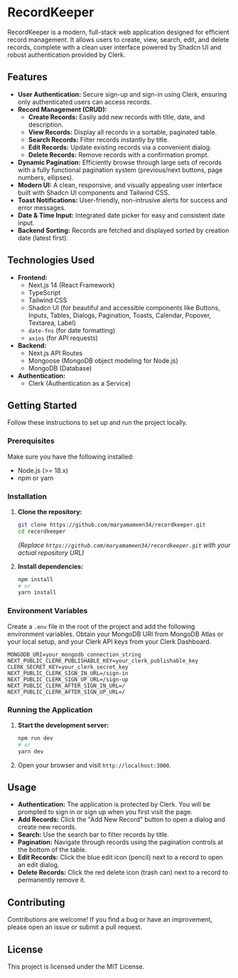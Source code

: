 # RecordKeeper

RecordKeeper is a modern, full-stack web application designed for efficient record management. It allows users to create, view, search, edit, and delete records, complete with a clean user interface powered by Shadcn UI and robust authentication provided by Clerk.

## Features

*   **User Authentication:** Secure sign-up and sign-in using Clerk, ensuring only authenticated users can access records.
*   **Record Management (CRUD):**
    *   **Create Records:** Easily add new records with title, date, and description.
    *   **View Records:** Display all records in a sortable, paginated table.
    *   **Search Records:** Filter records instantly by title.
    *   **Edit Records:** Update existing records via a convenient dialog.
    *   **Delete Records:** Remove records with a confirmation prompt.
*   **Dynamic Pagination:** Efficiently browse through large sets of records with a fully functional pagination system (previous/next buttons, page numbers, ellipses).
*   **Modern UI:** A clean, responsive, and visually appealing user interface built with Shadcn UI components and Tailwind CSS.
*   **Toast Notifications:** User-friendly, non-intrusive alerts for success and error messages.
*   **Date & Time Input:** Integrated date picker for easy and consistent date input.
*   **Backend Sorting:** Records are fetched and displayed sorted by creation date (latest first).

## Technologies Used

*   **Frontend:**
    *   Next.js 14 (React Framework)
    *   TypeScript
    *   Tailwind CSS
    *   Shadcn UI (for beautiful and accessible components like Buttons, Inputs, Tables, Dialogs, Pagination, Toasts, Calendar, Popover, Textarea, Label)
    *   `date-fns` (for date formatting)
    *   `axios` (for API requests)
*   **Backend:**
    *   Next.js API Routes
    *   Mongoose (MongoDB object modeling for Node.js)
    *   MongoDB (Database)
*   **Authentication:**
    *   Clerk (Authentication as a Service)

## Getting Started

Follow these instructions to set up and run the project locally.

### Prerequisites

Make sure you have the following installed:

*   Node.js (>= 18.x)
*   npm or yarn

### Installation

1.  **Clone the repository:**
    ```bash
    git clone https://github.com/maryamameen34/recordkeeper.git
    cd recordkeeper
    ```
    *(Replace `https://github.com/maryamameen34/recordkeeper.git` with your actual repository URL)*

2.  **Install dependencies:**
    ```bash
    npm install
    # or
    yarn install
    ```

### Environment Variables

Create a `.env` file in the root of the project and add the following environment variables. Obtain your MongoDB URI from MongoDB Atlas or your local setup, and your Clerk API keys from your Clerk Dashboard.

```dotenv
MONGODB_URI=your_mongodb_connection_string
NEXT_PUBLIC_CLERK_PUBLISHABLE_KEY=your_clerk_publishable_key
CLERK_SECRET_KEY=your_clerk_secret_key
NEXT_PUBLIC_CLERK_SIGN_IN_URL=/sign-in
NEXT_PUBLIC_CLERK_SIGN_UP_URL=/sign-up
NEXT_PUBLIC_CLERK_AFTER_SIGN_IN_URL=/
NEXT_PUBLIC_CLERK_AFTER_SIGN_UP_URL=/
```

### Running the Application

1.  **Start the development server:**
    ```bash
    npm run dev
    # or
    yarn dev
    ```

2.  Open your browser and visit `http://localhost:3000`.

## Usage

*   **Authentication:** The application is protected by Clerk. You will be prompted to sign in or sign up when you first visit the page.
*   **Add Records:** Click the "Add New Record" button to open a dialog and create new records.
*   **Search:** Use the search bar to filter records by title.
*   **Pagination:** Navigate through records using the pagination controls at the bottom of the table.
*   **Edit Records:** Click the blue edit icon (pencil) next to a record to open an edit dialog.
*   **Delete Records:** Click the red delete icon (trash can) next to a record to permanently remove it.

## Contributing

Contributions are welcome! If you find a bug or have an improvement, please open an issue or submit a pull request.

## License

This project is licensed under the MIT License.
